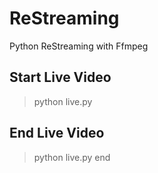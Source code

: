 # ReStreaming 

Python ReStreaming with Ffmpeg 
## Start Live Video
> python live.py

## End Live Video
> python live.py end
